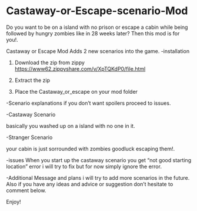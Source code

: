 # Castaway-or-Escape-scenario-Mod

Do you want to be on a island with no prison or escape a cabin while being followed by hungry zombies like in 28 weeks later? Then this mod is for you!.

Castaway or Escape Mod
Adds 2 new scenarios into the game.
-installation

1. Download the zip from zippy https://www62.zippyshare.com/v/XpTQKdP0/file.html

2. Extract the zip

3. Place the Castaway_or_escape on your mod folder

-Scenario explanations
if you don’t want spoilers proceed to issues.

-Castaway Scenario

basically you washed up on a island with no one in it.

-Stranger Scenario

your cabin is just sorrounded with zombies goodluck escaping them!.

-issues
When you start up the castaway scenario you get “not good starting location” error i will try to fix but for now simply ignore the error.

-Additional Message and plans
i will try to add more scenarios in the future.
Also if you have any ideas and advice or suggestion don’t hesitate to comment below.

Enjoy!






